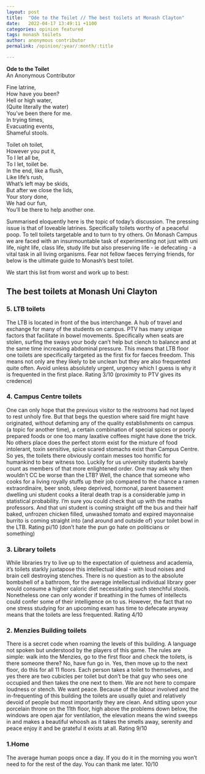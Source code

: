 ```yaml
---
layout: post
title:  "Ode to the Toilet // The best toilets at Monash Clayton"
date:   2022-04-17 13:49:11 +1100
categories: opinion featured
tags: monash toilets
author: anonymous contributor
permalink: /opinion/:year/:month/:title

---
```


<strong>Ode to the Toilet</strong>  
An Anonymous Contributor

Fine latrine,  
How have you been?  
Hell or high water,  
(Quite literally the water)  
You’ve been there for me.  
In trying times,  
Evacuating events,  
Shameful stools.  

Toilet oh toilet,  
However you put it,  
To I let all be,  
To I let, toilet be.  
In the end, like a flush,  
Like life’s rush,  
What’s left may be skids,  
But after we close the lids,  
Your story done,  
We had our fun,  
You’ll be there to help another one.  

Summarised eloquently here is the topic of today’s discussion. The pressing issue is that of loveable latrines. Specifically toilets worthy of a peaceful poop. To tell toilets targetable and to turn to try others. On Monash Campus we are faced with an insurmountable task of experimenting not just with uni life, night life, class life, study life but also preserving life - ie defecating - a vital task in all living organisms. Fear not fellow faeces ferrying friends, for below is the ultimate guide to Monash’s best toilet.

We start this list from worst and work up to best:

<h2>The best toilets at Monash Uni Clayton</h2>

<h3>5. LTB toilets</h3>

The LTB is located in front of the bus interchange. A hub of travel and exchange for many of the students on campus. PTV has many unique factors that facilitate in bowel movements. Specifically when seats are stolen, surfing the sways your body can’t help but clench to balance and at the same time increasing abdominal pressure. This means that LTB floor one toilets are specifically targeted as the first fix for faeces freedom. This means not only are they likely to be unclean but they are also frequented quite often. Avoid unless absolutely urgent, urgency which I guess is why it is frequented in the first place.
Rating 3/10 (proximity to PTV gives its credence)

<h3>4. Campus Centre toilets</h3>
One can only hope that the previous visitor to the restrooms had not layed to rest unholy fire. But that begs the question where said fire might have originated, without defaming any of the quality establishments on campus (a topic for another time), a certain combination of special spices or poorly prepared foods or one too many laxative coffees might have done the trick. No others place does the perfect storm exist for the mixture of food intolerant, toxin sensitive, spice scared stomachs exist than Campus Centre. So yes, the toilets there obviously contain messes too horrific for humankind to bear witness too. Luckily for us university students barely count as members of that more enlightened order. One may ask why then wouldn’t CC be worse than the LTB? Well, the chance that someone who cooks for a living royally stuffs up their job compared to the chance a ramen extraordinaire, beer snob, sleep deprived, hormonal, parent basement dwelling uni student cooks a literal death trap is a considerable jump in statistical probability. I’m sure you could check that up with the maths professors. And that uni student is coming straight off the bus and their half baked, unfrozen chicken filled, unwashed tomato and expired mayonnaise burrito is coming straight into (and around and outside of) your toilet bowl in the LTB. 
Rating pi/10 (don’t hate the pun go hate on politicians or something)

<h3>3. Library toilets</h3>
While libraries try to live up to the expectation of quietness and academia, it’s toilets starkly juxtapose this intellectual ideal - with loud noises and brain cell destroying stenches. There is no question as to the absolute bombshell of a bathroom, for the average intellectual individual library goer would consume a higher caloric diet necessitating such stenchful stools. Nonetheless one can only wonder if breathing in the fumes of intellects could confer some of their intelligence on to us. However, the fact that no one stress studying for an upcoming exam has time to defecate anyway means that the toilets are less frequented. 
Rating 4/10

<h3>2. Menzies Building toilets</h3>
There is a secret code when roaming the levels of this building. A language not spoken but understood by the players of this game. The rules are simple: walk into the Menzies, go to the first floor and check the toilets, is there someone there? No, have fun go in. Yes, then move up to the next floor, do this for all 11 floors. Each person takes a toilet to themselves, and yes there are two cubicles per toilet but don’t be that guy who sees one occupied and then takes the one next to them. We are not here to compare loudness or stench. We want peace. Because of the labour involved and the in-frequenting of this building the toilets are usually quiet and relatively devoid of people but most importantly they are clean. And sitting upon your porcelain throne on the 11th floor, high above the problems down below, the windows are open ajar for ventilation, the elevation means the wind sweeps in and makes a beautiful whoosh as it takes the smells away, serenity and peace enjoy it and be grateful it exists at all. 
Rating 9/10

<h3>1.Home</h3>
The average human poops once a day. If you do it in the morning you won’t need to for the rest of the day. You can thank me later.
10/10